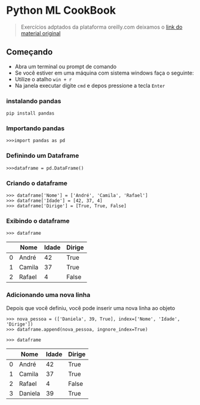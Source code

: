 # Python ML CookBook
> Exercícios adptados da plataforma oreilly.com deixamos o [link do material original](https://learning.oreilly.com/scenarios/python-ml-cookbook/9781492062783/)

## Começando
- Abra um terminal ou prompt de comando
- Se você estiver em uma máquina com sistema windows faça o seguinte:
- Utilize o atalho ```win + r```
- Na janela executar digite ```cmd``` e depos pressione a tecla ```Enter```

### instalando pandas
```
pip install pandas
```

### Importando pandas
```
>>>import pandas as pd
```

### Definindo um Dataframe
```
>>>dataframe = pd.DataFrame()
```

### Criando o dataframe
```
>>> dataframe['Nome'] = ['André', 'Camila', 'Rafael']
>>> dataframe['Idade'] = [42, 37, 4]
>>> dataframe['Dirige'] = [True, True, False]
```


### Exibindo o dataframe
```
>>> dataframe
```

|   | Nome | Idade  | Dirige  |
| -  | - | -  | -  |
| 0 | André | 42  | True  |
| 1 | Camila | 37  | True  |
| 2 | Rafael | 4  | False  |


### Adicionando uma nova linha
Depois que você definiu, você pode inserir uma nova linha ao objeto
```
>>> nova_pessoa = (['Daniela', 39, True], index=['Nome', 'Idade', 'Dirige'])
>>> dataframe.append(nova_pessoa, ingnore_index=True)
```

```
>>> dataframe
```

|   | Nome | Idade  | Dirige  |
| -  | - | -  | -  |
| 0 | André | 42  | True  |
| 1 | Camila | 37  | True  |
| 2 | Rafael | 4  | False  |
| 3 | Daniela | 39  | True  |
